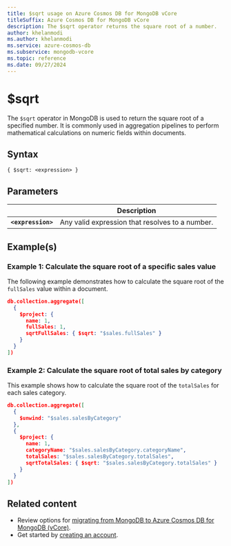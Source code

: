 ```yaml
---
title: $sqrt usage on Azure Cosmos DB for MongoDB vCore
titleSuffix: Azure Cosmos DB for MongoDB vCore
description: The $sqrt operator returns the square root of a number.
author: khelanmodi
ms.author: khelanmodi
ms.service: azure-cosmos-db
ms.subservice: mongodb-vcore
ms.topic: reference
ms.date: 09/27/2024
---
```


# $sqrt

The `$sqrt` operator in MongoDB is used to return the square root of a specified number. It is commonly used in aggregation pipelines to perform mathematical calculations on numeric fields within documents.

## Syntax

```shell
{ $sqrt: <expression> }
```

## Parameters  

| | Description |
| --- | --- |
| **`<expression>`**| Any valid expression that resolves to a number. |

## Example(s)

### Example 1: Calculate the square root of a specific sales value

The following example demonstrates how to calculate the square root of the `fullSales` value within a document.

```json
db.collection.aggregate([
  {
    $project: {
      name: 1,
      fullSales: 1,
      sqrtFullSales: { $sqrt: "$sales.fullSales" }
    }
  }
])
```

### Example 2: Calculate the square root of total sales by category

This example shows how to calculate the square root of the `totalSales` for each sales category.

```json
db.collection.aggregate([
  {
    $unwind: "$sales.salesByCategory"
  },
  {
    $project: {
      name: 1,
      categoryName: "$sales.salesByCategory.categoryName",
      totalSales: "$sales.salesByCategory.totalSales",
      sqrtTotalSales: { $sqrt: "$sales.salesByCategory.totalSales" }
    }
  }
])
```

## Related content

- Review options for [migrating from MongoDB to Azure Cosmos DB for MongoDB (vCore)](migration-options.md).
- Get started by [creating an account](../quickstart-portal.md).